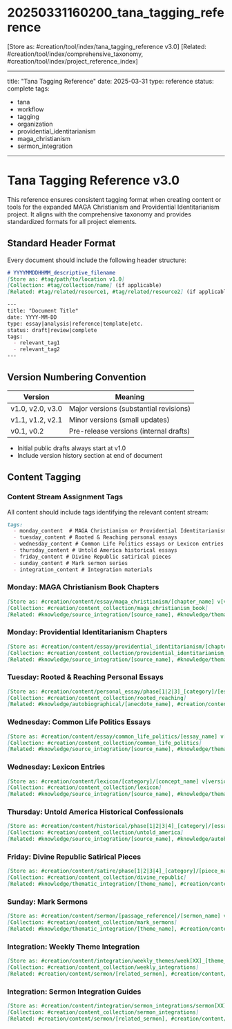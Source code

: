 # 20250331160200_tana_tagging_reference
[Store as: #creation/tool/index/tana_tagging_reference v3.0]
[Related: #creation/tool/index/comprehensive_taxonomy, #creation/tool/index/project_reference_index]

---
title: "Tana Tagging Reference"
date: 2025-03-31
type: reference
status: complete
tags:
  - tana
  - workflow
  - tagging
  - organization
  - providential_identitarianism
  - maga_christianism
  - sermon_integration
---

# Tana Tagging Reference v3.0

This reference ensures consistent tagging format when creating content or tools for the expanded MAGA Christianism and Providential Identitarianism project. It aligns with the comprehensive taxonomy and provides standardized formats for all project elements.

## Standard Header Format

Every document should include the following header structure:

```markdown
# YYYYMMDDHHMM_descriptive_filename
[Store as: #tag/path/to/location v1.0]
[Collection: #tag/collection/name] (if applicable)
[Related: #tag/related/resource1, #tag/related/resource2] (if applicable)

---
title: "Document Title"
date: YYYY-MM-DD
type: essay|analysis|reference|template|etc.
status: draft|review|complete
tags:
  - relevant_tag1
  - relevant_tag2
---
```

## Version Numbering Convention

| Version | Meaning |
|---------|---------|
| v1.0, v2.0, v3.0 | Major versions (substantial revisions) |
| v1.1, v1.2, v2.1 | Minor versions (small updates) |
| v0.1, v0.2 | Pre-release versions (internal drafts) |

* Initial public drafts always start at v1.0
* Include version history section at end of document

## Content Tagging

### Content Stream Assignment Tags
All content should include tags identifying the relevant content stream:
```markdown
tags:
  - monday_content  # MAGA Christianism or Providential Identitarianism book chapters
  - tuesday_content # Rooted & Reaching personal essays
  - wednesday_content # Common Life Politics essays or Lexicon entries
  - thursday_content # Untold America historical essays
  - friday_content # Divine Republic satirical pieces
  - sunday_content # Mark sermon series
  - integration_content # Integration materials
```

### Monday: MAGA Christianism Book Chapters
```markdown
[Store as: #creation/content/essay/maga_christianism/[chapter_name] v[version]]
[Collection: #creation/content_collection/maga_christianism_book]
[Related: #knowledge/source_integration/[source_name], #knowledge/thematic_integration/[theme_name], #creation/content/sermon/[related_sermon]]
```

### Monday: Providential Identitarianism Chapters
```markdown
[Store as: #creation/content/essay/providential_identitarianism/[chapter_name] v[version]]
[Collection: #creation/content_collection/providential_identitarianism_book]
[Related: #knowledge/source_integration/[source_name], #knowledge/thematic_integration/[theme_name], #creation/content/sermon/[related_sermon]]
```

### Tuesday: Rooted & Reaching Personal Essays
```markdown
[Store as: #creation/content/personal_essay/phase[1|2|3]_[category]/[essay_name] v[version]]
[Collection: #creation/content_collection/rooted_reaching]
[Related: #knowledge/autobiographical/[anecdote_name], #creation/content/sermon/[related_sermon]]
```

### Wednesday: Common Life Politics Essays
```markdown
[Store as: #creation/content/essay/common_life_politics/[essay_name] v[version]]
[Collection: #creation/content_collection/common_life_politics]
[Related: #knowledge/source_integration/[source_name], #knowledge/thematic_integration/[theme_name], #creation/content/sermon/[related_sermon]]
```

### Wednesday: Lexicon Entries
```markdown
[Store as: #creation/content/lexicon/[category]/[concept_name] v[version]]
[Collection: #creation/content_collection/lexicon]
[Related: #knowledge/source_integration/[source_name], #knowledge/thematic_integration/[theme_name], #creation/content/sermon/[related_sermon]]
```

### Thursday: Untold America Historical Confessionals
```markdown
[Store as: #creation/content/historical/phase[1|2|3|4]_[category]/[essay_name] v[version]]
[Collection: #creation/content_collection/untold_america]
[Related: #knowledge/source_integration/[source_name], #knowledge/autobiographical/[anecdote_name], #creation/content/sermon/[related_sermon]]
```

### Friday: Divine Republic Satirical Pieces
```markdown
[Store as: #creation/content/satire/phase[1|2|3|4]_[category]/[piece_name] v[version]]
[Collection: #creation/content_collection/divine_republic]
[Related: #knowledge/thematic_integration/[theme_name], #creation/content/sermon/[related_sermon]]
```

### Sunday: Mark Sermons
```markdown
[Store as: #creation/content/sermon/[passage_reference]/[sermon_name] v[version]]
[Collection: #creation/content_collection/mark_sermons]
[Related: #knowledge/thematic_integration/[theme_name], #creation/content/integration/sermon_integrations/[integration_name]]
```

### Integration: Weekly Theme Integration
```markdown
[Store as: #creation/content/integration/weekly_themes/week[XX]_[theme_name] v[version]]
[Collection: #creation/content_collection/weekly_integrations]
[Related: #creation/content/sermon/[related_sermon], #creation/content/essay/[related_essay]]
```

### Integration: Sermon Integration Guides
```markdown
[Store as: #creation/content/integration/sermon_integrations/sermon[XX]_integration v[version]]
[Collection: #creation/content_collection/sermon_integrations]
[Related: #creation/content/sermon/[related_sermon], #creation/content/integration/weekly_themes/[related_theme]]
```